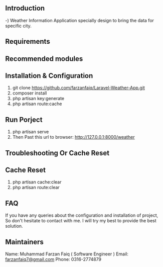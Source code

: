 ## Introduction

-) Weather Information Application specially design to bring the data for specific city.

## Requirements


## Recommended modules


## Installation & Configuration

1) git clone https://github.com/farzanfaiq/Laravel-Weather-App.git
2) composer install
3) php artisan key:generate
4) php artisan route:cache

## Run Porject

1) php artisan serve
2) Then Past this url to browser: http://127.0.0.1:8000/weather

## Troubleshooting Or Cache Reset


## Cache Reset

1) php artisan cache:clear
2) php artisan route:clear

## FAQ

If you have any queries about the configuration and installation of project, So don't hesitate to contact with me. I will try my best to provide the best solution.


## Maintainers

Name: Muhammad Farzan Faiq ( Software Engineer )
Email: farzanfaiq7@gmail.com
Phone: 0316-2774879
